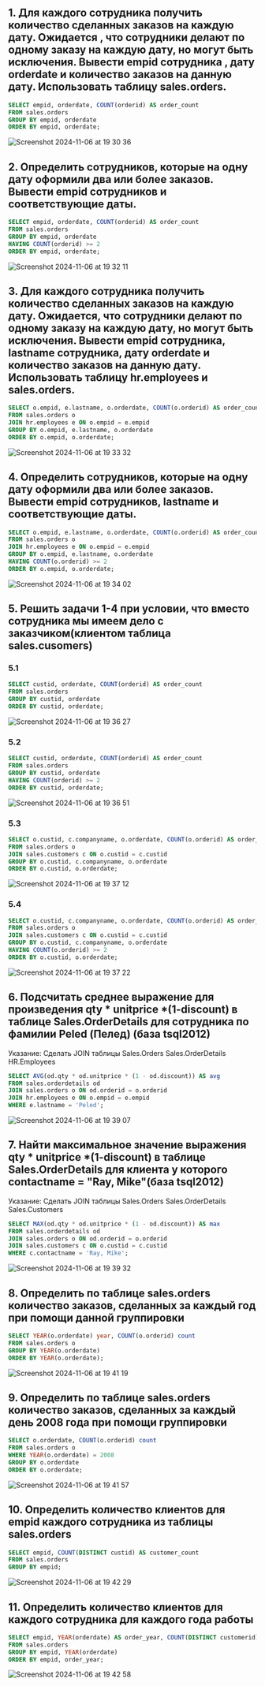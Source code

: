 ## 1. Для каждого сотрудника получить количество сделанных заказов на каждую дату. Ожидается , что сотрудники делают по одному заказу на каждую дату, но могут быть исключения. Вывести empid сотрудника , дату orderdate и количество заказов на данную дату. Использовать таблицу sales.orders. 

```sql
SELECT empid, orderdate, COUNT(orderid) AS order_count
FROM sales.orders
GROUP BY empid, orderdate
ORDER BY empid, orderdate;
```

![Screenshot 2024-11-06 at 19 30 36](https://github.com/user-attachments/assets/13c2086a-4b0c-47f8-b7a5-673f66e3355d)

## 2. Определить сотрудников, которые на одну дату оформили два или более заказов. Вывести empid сотрудников и соответствующие даты.

```sql
SELECT empid, orderdate, COUNT(orderid) AS order_count
FROM sales.orders
GROUP BY empid, orderdate
HAVING COUNT(orderid) >= 2
ORDER BY empid, orderdate;
```

![Screenshot 2024-11-06 at 19 32 11](https://github.com/user-attachments/assets/e4a669ad-5587-4821-94d3-f84a34883bba)

## 3. Для каждого сотрудника получить количество сделанных заказов на каждую дату. Ожидается, что сотрудники делают по одному заказу на каждую дату, но могут быть исключения. Вывести empid сотрудника, lastname сотрудника, дату orderdate и количество заказов на данную дату. Использовать таблицу hr.employees и sales.orders. 

```sql
SELECT o.empid, e.lastname, o.orderdate, COUNT(o.orderid) AS order_count
FROM sales.orders o
JOIN hr.employees e ON o.empid = e.empid
GROUP BY o.empid, e.lastname, o.orderdate
ORDER BY o.empid, o.orderdate;
```

![Screenshot 2024-11-06 at 19 33 32](https://github.com/user-attachments/assets/fdcfd503-6d30-4794-a431-9640a5a7fe09)

## 4. Определить сотрудников, которые на одну дату оформили два или более заказов. Вывести empid сотрудников, lastname и соответствующие даты.

```sql
SELECT o.empid, e.lastname, o.orderdate, COUNT(o.orderid) AS order_count
FROM sales.orders o
JOIN hr.employees e ON o.empid = e.empid
GROUP BY o.empid, e.lastname, o.orderdate
HAVING COUNT(o.orderid) >= 2
ORDER BY o.empid, o.orderdate;
```

![Screenshot 2024-11-06 at 19 34 02](https://github.com/user-attachments/assets/0e98fead-2cf2-4a58-9318-7f0a3eea58e6)

## 5. Решить задачи 1-4 при условии, что вместо сотрудника мы имеем дело с заказчиком(клиентом таблица sales.cusomers) 

### 5.1

```sql
SELECT custid, orderdate, COUNT(orderid) AS order_count
FROM sales.orders
GROUP BY custid, orderdate
ORDER BY custid, orderdate;
```

![Screenshot 2024-11-06 at 19 36 27](https://github.com/user-attachments/assets/beacac1f-64c4-4544-ac94-66d1a4e7c7bf)

### 5.2

```sql
SELECT custid, orderdate, COUNT(orderid) AS order_count
FROM sales.orders
GROUP BY custid, orderdate
HAVING COUNT(orderid) >= 2
ORDER BY custid, orderdate;
```

![Screenshot 2024-11-06 at 19 36 51](https://github.com/user-attachments/assets/65e5ca55-7b2b-4064-b37a-c7f2a937fb6d)

### 5.3

```sql
SELECT o.custid, c.companyname, o.orderdate, COUNT(o.orderid) AS order_count
FROM sales.orders o
JOIN sales.customers c ON o.custid = c.custid
GROUP BY o.custid, c.companyname, o.orderdate
ORDER BY o.custid, o.orderdate;
```

![Screenshot 2024-11-06 at 19 37 12](https://github.com/user-attachments/assets/42362254-9038-460b-978d-6b089a2ba8b3)

### 5.4

```sql
SELECT o.custid, c.companyname, o.orderdate, COUNT(o.orderid) AS order_count
FROM sales.orders o
JOIN sales.customers c ON o.custid = c.custid
GROUP BY o.custid, c.companyname, o.orderdate
HAVING COUNT(o.orderid) >= 2
ORDER BY o.custid, o.orderdate;
```

![Screenshot 2024-11-06 at 19 37 22](https://github.com/user-attachments/assets/5f1fc601-ff36-4bd8-98b3-8aac35380096)

## 6. Подсчитать среднее выражение для произведения qty * unitprice *(1-discount) в таблице Sales.OrderDetails для сотрудника по фамилии Peled (Пелед) (база tsql2012)
Указание: Сделать JOIN таблицы Sales.Orders Sales.OrderDetails HR.Employees

```sql
SELECT AVG(od.qty * od.unitprice * (1 - od.discount)) AS avg
FROM sales.orderdetails od
JOIN sales.orders o ON od.orderid = o.orderid
JOIN hr.employees e ON o.empid = e.empid
WHERE e.lastname = 'Peled';
```

![Screenshot 2024-11-06 at 19 39 07](https://github.com/user-attachments/assets/bdeeede7-865b-42ab-96a2-962cdf06f56e)

## 7. Найти максимальное значение выражения qty * unitprice *(1-discount) в таблице Sales.OrderDetails для клиента у которого contactname = "Ray, Mike"(база tsql2012)
Указание: Сделать JOIN таблицы Sales.Orders Sales.OrderDetails Sales.Customers

```sql
SELECT MAX(od.qty * od.unitprice * (1 - od.discount)) AS max
FROM sales.orderdetails od
JOIN sales.orders o ON od.orderid = o.orderid
JOIN sales.customers c ON o.custid = c.custid
WHERE c.contactname = 'Ray, Mike';
```

![Screenshot 2024-11-06 at 19 39 32](https://github.com/user-attachments/assets/655b5e3b-9829-48a1-a0b9-91d532a0ad8c)

## 8. Определить по таблице sales.orders количество заказов, сделанных за каждый год при помощи данной группировки

```sql
SELECT YEAR(o.orderdate) year, COUNT(o.orderid) count
FROM sales.orders o
GROUP BY YEAR(o.orderdate)
ORDER BY YEAR(o.orderdate);
```

![Screenshot 2024-11-06 at 19 41 19](https://github.com/user-attachments/assets/9eec12d4-a150-4989-a6d4-bb52d98b44a5)

## 9. Определить по таблице sales.orders количество заказов, сделанных за каждый день 2008 года при помощи группировки

```sql
SELECT o.orderdate, COUNT(o.orderid) count
FROM sales.orders o
WHERE YEAR(o.orderdate) = 2008
GROUP BY o.orderdate
ORDER BY o.orderdate;
```

![Screenshot 2024-11-06 at 19 41 57](https://github.com/user-attachments/assets/96c213c5-076e-48a0-8f8b-6ee97b24bcda)

## 10. Определить количество клиентов для empid каждого сотрудника из таблицы sales.orders

```sql
SELECT empid, COUNT(DISTINCT custid) AS customer_count
FROM sales.orders
GROUP BY empid;
```

![Screenshot 2024-11-06 at 19 42 29](https://github.com/user-attachments/assets/7af6eb3a-c922-4879-8ff2-87f4b9bad901)

## 11. Определить количество клиентов для каждого сотрудника для каждого года работы

```sql
SELECT empid, YEAR(orderdate) AS order_year, COUNT(DISTINCT customerid) AS customer_count
FROM sales.orders
GROUP BY empid, YEAR(orderdate)
ORDER BY empid, order_year;
```

![Screenshot 2024-11-06 at 19 42 58](https://github.com/user-attachments/assets/420e68c2-ab65-474f-8699-095c299b9b5f)
